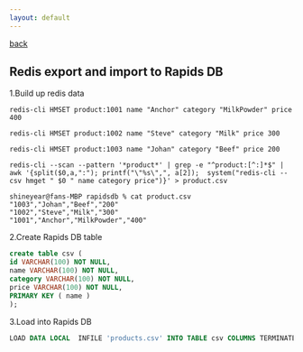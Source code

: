 ```yaml
---
layout: default
---
```


[back](./)

## Redis export and import to Rapids DB

1.Build up redis data

```shell
redis-cli HMSET product:1001 name "Anchor" category "MilkPowder" price 400

redis-cli HMSET product:1002 name "Steve" category "Milk" price 300

redis-cli HMSET product:1003 name "Johan" category "Beef" price 200

redis-cli --scan --pattern '*product*' | grep -e "^product:[^:]*$" | awk '{split($0,a,":"); printf("\"%s\",", a[2]);  system("redis-cli --csv hmget " $0 " name category price")}' > product.csv

shineyear@fans-MBP rapidsdb % cat product.csv 
"1003","Johan","Beef","200"
"1002","Steve","Milk","300"
"1001","Anchor","MilkPowder","400"
```

2.Create Rapids DB table

```sql
create table csv (
id VARCHAR(100) NOT NULL,
name VARCHAR(100) NOT NULL,
category VARCHAR(100) NOT NULL,
price VARCHAR(100) NOT NULL,
PRIMARY KEY ( name )
);
```

3.Load into Rapids DB

```sql
LOAD DATA LOCAL  INFILE 'products.csv' INTO TABLE csv COLUMNS TERMINATED BY ',' ENCLOSED BY '"';
```
